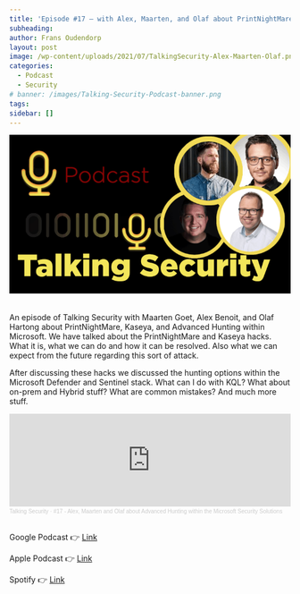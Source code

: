 ```yaml
---
title: 'Episode #17 – with Alex, Maarten, and Olaf about PrintNightMare, Kaseya, and Advanced Hunting within Microsoft'
subheading:
author: Frans Oudendorp
layout: post
image: /wp-content/uploads/2021/07/TalkingSecurity-Alex-Maarten-Olaf.png
categories:
  - Podcast
  - Security
# banner: /images/Talking-Security-Podcast-banner.png
tags: 
sidebar: []
---
```




<div>
  <img width="600" src="/wp-content/uploads/2021/07/TalkingSecurity-Alex-Maarten-Olaf.png" >
</div> <br>


An episode of Talking Security with Maarten Goet, Alex Benoit, and Olaf Hartong about PrintNightMare, Kaseya, and Advanced Hunting within Microsoft. We have talked about the PrintNightMare and Kaseya hacks. What it is, what we can do and how it can be resolved. Also what we can expect from the future regarding this sort of attack. 

After discussing these hacks we discussed the hunting options within the Microsoft Defender and Sentinel stack. What can I do with KQL? What about on-prem and Hybrid stuff? What are common mistakes? And much more stuff.



<iframe width="100%" height="166" scrolling="no" frameborder="no" allow="autoplay" src="https://w.soundcloud.com/player/?url=https%3A//api.soundcloud.com/tracks/1086634630&color=%23220414&auto_play=false&hide_related=false&show_comments=true&show_user=true&show_reposts=false&show_teaser=true"></iframe><div style="font-size: 10px; color: #cccccc;line-break: anywhere;word-break: normal;overflow: hidden;white-space: nowrap;text-overflow: ellipsis; font-family: Interstate,Lucida Grande,Lucida Sans Unicode,Lucida Sans,Garuda,Verdana,Tahoma,sans-serif;font-weight: 100;"><a href="https://soundcloud.com/talkingsecurity" title="Talking Security" target="_blank" style="color: #cccccc; text-decoration: none;">Talking Security</a> · <a href="https://soundcloud.com/talkingsecurity/17-alex-maarten-and-olaf-about-advanced-hunting-within-the-microsoft-security-solutions" title="#17 - Alex, Maarten and Olaf about Advanced Hunting within the Microsoft Security Solutions" target="_blank" style="color: #cccccc; text-decoration: none;">#17 - Alex, Maarten and Olaf about Advanced Hunting within the Microsoft Security Solutions</a></div><br>


Google Podcast 👉 [Link](https://podcasts.google.com/feed/aHR0cDovL2ZlZWRzLnNvdW5kY2xvdWQuY29tL3VzZXJzL3NvdW5kY2xvdWQ6dXNlcnM6NzM4MzUwNTgxL3NvdW5kcy5yc3M/episode/dGFnOnNvdW5kY2xvdWQsMjAxMDp0cmFja3MvMTA4NjYzNDYzMA?sa=X&ved=0CA0QkfYCahcKEwjIh-X0_OHxAhUAAAAAHQAAAAAQAQ&hl=en)

Apple Podcast 👉 [Link](https://podcasts.apple.com/nl/podcast/17-alex-maarten-olaf-about-advanced-hunting-within/id1489282005?i=1000528739313&l=en)

Spotify 👉 [Link](https://open.spotify.com/episode/3tNvvwEWuV5OU3yHwWNqne)